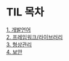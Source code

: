 # TIL 목차

[1. 개발언어](https://kimjinoook.github.io/TIL/todayLearn/1.lang)   
[2. 프레임워크/라이브러리](https://kimjinoook.github.io/TIL/todayLearn/2.framework)  
[3. 형상관리](https://kimjinoook.github.io/TIL/todayLearn/java/3.operator)   
[4. 보안](https://kimjinoook.github.io/TIL/todayLearn/java/4.control)   

